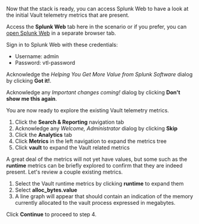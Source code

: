 Now that the stack is ready, you can access Splunk Web to have a look at the initial Vault telemetry metrics that are present.

Access the **Splunk Web** tab here in the scenario or if you prefer, you can [open Splunk Web](https://[[HOST_SUBDOMAIN]]-8000-[[KATACODA_HOST]].environments.katacoda.com/) in a separate browser tab.

Sign in to Splunk Web with these credentials:

- Username: admin
- Password: vtl-password

Acknowledge the _Helping You Get More Value from Splunk Software_ dialog by clicking **Got it!**.

Acknowledge any _Important changes coming!_ dialog by clicking **Don't show me this again**.

You are now ready to explore the existing Vault telemetry metrics.

1. Click the **Search & Reporting** navigation tab
1. Acknowledge any _Welcome, Administrator_ dialog by clicking **Skip**
1. Click the **Analytics** tab
1. Click **Metrics** in the left navigation to expand the metrics tree
1. Click **vault** to expand the Vault related metrics

A great deal of the metrics will not yet have values, but some such as the **runtime** metrics can be briefly explored to confirm that they are indeed present. Let's review a couple existing metrics.

1. Select the Vault runtime metrics by clicking **runtime** to expand them
1. Select **alloc_bytes.value**
1. A line graph will appear that should contain an indication of the memory currently allocated to the vault process expressed in megabytes.


Click **Continue** to proceed to step 4.
